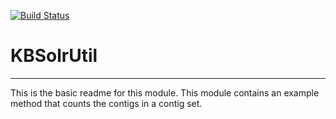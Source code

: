 [![Build Status](https://travis-ci.org/qzhang/KBSolrUtil.svg?branch=master)](https://travis-ci.org/qzhang/KBSolrUtil)

# KBSolrUtil
---

This is the basic readme for this module. This module contains an example method that counts the contigs in a contig set.
